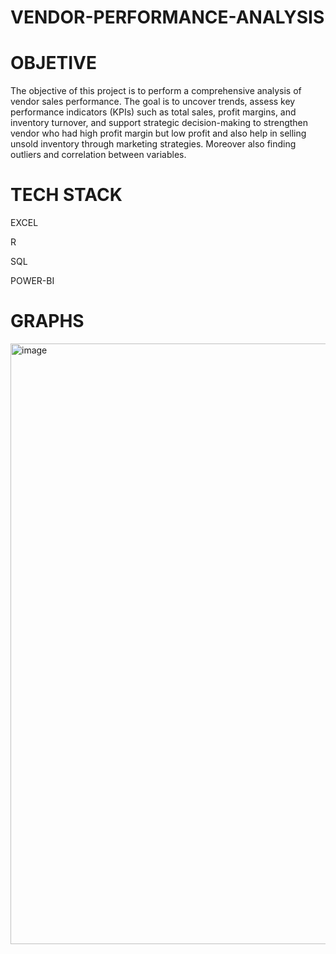 # VENDOR-PERFORMANCE-ANALYSIS

 # OBJETIVE
 
 The objective of this project is to perform a comprehensive analysis of vendor sales performance. The goal is to uncover trends, assess key performance indicators (KPIs) such as total sales, profit margins, and inventory turnover, and support strategic decision-making to strengthen vendor who had high profit margin but low profit and also help in selling unsold inventory through marketing strategies. Moreover also finding outliers and correlation between variables.

 # TECH STACK
 
 EXCEL 
 
 R
 
 SQL
 
 POWER-BI

 # GRAPHS
 <img width="1909" height="961" alt="image" src="https://github.com/user-attachments/assets/b1af4085-3027-4866-9077-bba7b63b5c75" />

 

 

 

 

 
